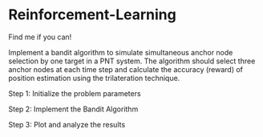 # Reinforcement-Learning
Find me if you can!

Implement a bandit algorithm to simulate simultaneous anchor node selection by one target in a PNT system. The
algorithm should select three anchor nodes at each time step and calculate the accuracy (reward) of position estimation
using the trilateration technique.

Step 1: Initialize the problem parameters

Step 2: Implement the Bandit Algorithm

Step 3: Plot and analyze the results
